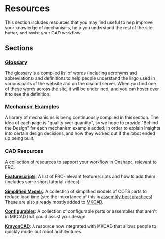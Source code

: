 # Resources
This section includes resources that you may find useful to help improve your knowledge of mechanisms, help you understand the rest of the site better, and assist your CAD workflow.

## Sections

### [Glossary](glossary.md)
The glossary is a compiled list of words (including acronyms and abbreviations) and definitions to help people understand the lingo used in various parts of the website and on the discord server. When you find one of these words across the site, it will be underlined, and you can hover over it to see the definition.

### [Mechanism Examples](../mechanism-examples/index.md)
A library of mechanisms is being continuously compiled in this section. The idea of each page is "quality over quantity", so we hope to provide "Behind the Design" for each mechanism example added, in order to explain insights into certain design decisions, and how they worked out if the robot ended up being built.

### CAD Resources
A collection of resources to support your workflow in Onshape, relevant to FRC.

[**Featurescripts**](featurescripts.md): A list of FRC-relevant featurescripts and how to add them (includes some short tutorial videos).

[**Simplified Models**](simplified.md): A collection of simplified models of COTS parts to reduce load time (see the importance of this in [assembly best practices](../best-practices/assembly-setup.md)). These are also already mostly added to [MKCAD](https://appstore.onshape.com/apps/Manufacturers%20Models/2ZT7X5D646R3LM3ZND7LGBTYRVM4SVH6CDDGM6I=/description).

[**Configurables**](configurables.md): A collection of configurable parts or assemblies that aren't in MKCAD that could assist your design.

[**KrayonCAD**](krayonCAD.md): A resource now integrated with MKCAD that allows people to quickly model out robot architectures.


